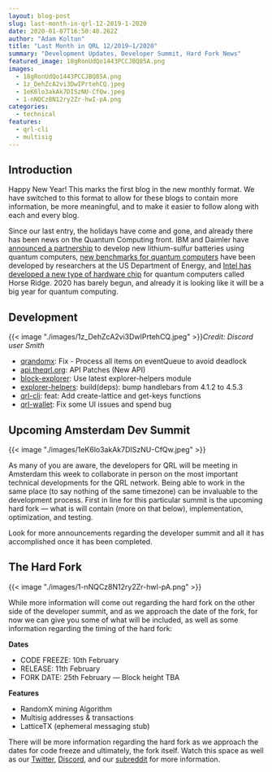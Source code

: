 ```yaml
---
layout: blog-post
slug: last-month-in-qrl-12-2019-1-2020
date: 2020-01-07T16:50:48.262Z
author: "Adam Koltun"
title: "Last Month in QRL 12/2019–1/2020"
summary: "Development Updates, Developer Summit, Hard Fork News"
featured_image: 18gRonUdQo1443PCCJBQ85A.png
images:
  - 18gRonUdQo1443PCCJBQ85A.png
  - 1z_DehZcA2vi3DwIPrtehCQ.jpeg
  - 1eK6lo3akAk7DISzNU-CfQw.jpeg
  - 1-nNQCz8N12ry2Zr-hwI-pA.png
categories:
  - technical
features:
  - qrl-cli
  - multisig
---
```


## Introduction

Happy New Year! This marks the first blog in the new monthly format. We have switched to this format to allow for these blogs to contain more information, be more meaningful, and to make it easier to follow along with each and every blog.

Since our last entry, the holidays have come and gone, and already there has been news on the Quantum Computing front. IBM and Daimler have [announced a partnership](https://www.cnet.com/roadshow/news/ibm-daimler-ces-2020-quantum-computer-solid-state-batteries-lithium-sulfur/) to develop new lithium-sulfur batteries using quantum computers, [new benchmarks for quantum computers](https://phys.org/news/2020-01-advance-benchmark-quantum.html) have been developed by researchers at the US Department of Energy, and [Intel has developed a new type of hardware chip](https://www.eetimes.com/intel-cryogenic-chip-for-quantum-computing/) for quantum computers called Horse Ridge. 2020 has barely begun, and already it is looking like it will be a big year for quantum computing.

## Development

{{< image "./images/1z_DehZcA2vi3DwIPrtehCQ.jpeg" >}}*Credit: Discord user Smith*

* [qrandomx](https://github.com/theQRL/qrandomx/commit/c9cac9e1c5f9d1ce260fc9605dbd4df947ade807): Fix - Process all items on eventQueue to avoid deadlock
* [api.theqrl.org](https://github.com/theQRL/api.theqrl.org/commit/26111a862f70465c34a8235b8496abacaa988e74): API Patches (New API)
* [block-explorer](https://github.com/theQRL/block-explorer/pull/331): Use latest explorer-helpers module
* [explorer-helpers](https://github.com/theQRL/explorer-helpers/commit/700dd2f29a298368869df50ae3692c30e07d4f5e): build(deps): bump handlebars from 4.1.2 to 4.5.3
* [qrl-cli](https://github.com/theQRL/qrl-cli/commit/6b82388f8c506b4b624e7e9a591f4cf3c8a82784): feat: Add create-lattice and get-keys functions
* [qrl-wallet](https://github.com/theQRL/qrl-wallet/commit/24aaf86ec33645bbf82b86750e6ac9c38830ed14): Fix some UI issues and spend bug

## Upcoming Amsterdam Dev Summit

{{< image "./images/1eK6lo3akAk7DISzNU-CfQw.jpeg" >}}

As many of you are aware, the developers for QRL will be meeting in Amsterdam this week to collaborate in person on the most important technical developments for the QRL network. Being able to work in the same place (to say nothing of the same timezone) can be invaluable to the development process. First in line for this particular summit is the upcoming hard fork — what is will contain (more on that below), implementation, optimization, and testing.

Look for more announcements regarding the developer summit and all it has accomplished once it has been completed.

## The Hard Fork

{{< image "./images/1-nNQCz8N12ry2Zr-hwI-pA.png" >}}

While more information will come out regarding the hard fork on the other side of the developer summit, and as we approach the date of the fork, for now we can give you some of what will be included, as well as some information regarding the timing of the hard fork:

**Dates**

- CODE FREEZE: 10th February
- RELEASE: 11th February 
- FORK DATE: 25th February — Block height TBA

**Features**

* RandomX mining Algorithm
* Multisig addresses & transactions
* LatticeTX (ephemeral messaging stub)

There will be more information regarding the hard fork as we approach the dates for code freeze and ultimately, the fork itself. Watch this space as well as our [Twitter](http://@QRLedger), [Discord](https://discord.gg/BheKAZb), and our [subreddit](https://www.reddit.com/r/QRL/) for more information.